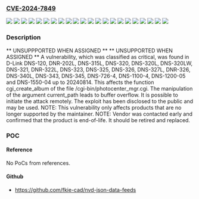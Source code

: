 ### [CVE-2024-7849](https://cve.mitre.org/cgi-bin/cvename.cgi?name=CVE-2024-7849)
![](https://img.shields.io/static/v1?label=Product&message=DNR-202L&color=blue)
![](https://img.shields.io/static/v1?label=Product&message=DNR-322L&color=blue)
![](https://img.shields.io/static/v1?label=Product&message=DNR-326&color=blue)
![](https://img.shields.io/static/v1?label=Product&message=DNS-1100-4&color=blue)
![](https://img.shields.io/static/v1?label=Product&message=DNS-120&color=blue)
![](https://img.shields.io/static/v1?label=Product&message=DNS-1200-05&color=blue)
![](https://img.shields.io/static/v1?label=Product&message=DNS-1550-04&color=blue)
![](https://img.shields.io/static/v1?label=Product&message=DNS-315L&color=blue)
![](https://img.shields.io/static/v1?label=Product&message=DNS-320&color=blue)
![](https://img.shields.io/static/v1?label=Product&message=DNS-320L&color=blue)
![](https://img.shields.io/static/v1?label=Product&message=DNS-320LW&color=blue)
![](https://img.shields.io/static/v1?label=Product&message=DNS-321&color=blue)
![](https://img.shields.io/static/v1?label=Product&message=DNS-323&color=blue)
![](https://img.shields.io/static/v1?label=Product&message=DNS-325&color=blue)
![](https://img.shields.io/static/v1?label=Product&message=DNS-326&color=blue)
![](https://img.shields.io/static/v1?label=Product&message=DNS-327L&color=blue)
![](https://img.shields.io/static/v1?label=Product&message=DNS-340L&color=blue)
![](https://img.shields.io/static/v1?label=Product&message=DNS-343&color=blue)
![](https://img.shields.io/static/v1?label=Product&message=DNS-345&color=blue)
![](https://img.shields.io/static/v1?label=Product&message=DNS-726-4&color=blue)
![](https://img.shields.io/static/v1?label=Version&message=%3D%2020240814%20&color=brighgreen)
![](https://img.shields.io/static/v1?label=Vulnerability&message=CWE-120%20Buffer%20Overflow&color=brighgreen)

### Description

** UNSUPPPORTED WHEN ASSIGNED ** ** UNSUPPORTED WHEN ASSIGNED ** A vulnerability, which was classified as critical, was found in D-Link DNS-120, DNR-202L, DNS-315L, DNS-320, DNS-320L, DNS-320LW, DNS-321, DNR-322L, DNS-323, DNS-325, DNS-326, DNS-327L, DNR-326, DNS-340L, DNS-343, DNS-345, DNS-726-4, DNS-1100-4, DNS-1200-05 and DNS-1550-04 up to 20240814. This affects the function cgi_create_album of the file /cgi-bin/photocenter_mgr.cgi. The manipulation of the argument current_path leads to buffer overflow. It is possible to initiate the attack remotely. The exploit has been disclosed to the public and may be used. NOTE: This vulnerability only affects products that are no longer supported by the maintainer. NOTE: Vendor was contacted early and confirmed that the product is end-of-life. It should be retired and replaced.

### POC

#### Reference
No PoCs from references.

#### Github
- https://github.com/fkie-cad/nvd-json-data-feeds

